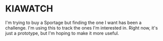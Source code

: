 # KIAWATCH

I'm trying to buy a Sportage but finding the one I want has been a challenge. I'm using this to track the ones I'm interested in.  Right now, it's just a prototype, but I'm hoping to make it more useful.